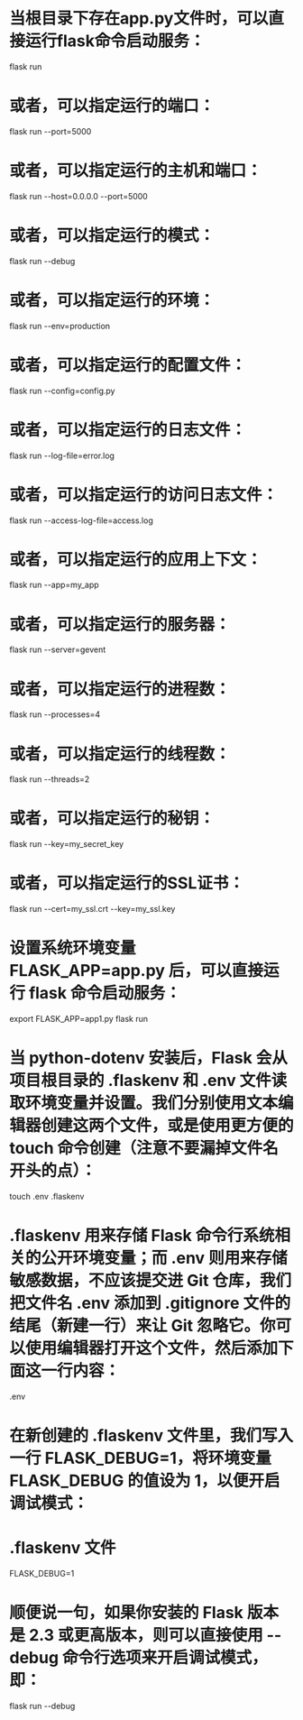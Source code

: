 # 当根目录下存在app.py文件时，可以直接运行flask命令启动服务：
flask run

# 或者，可以指定运行的端口：
flask run --port=5000

# 或者，可以指定运行的主机和端口：
flask run --host=0.0.0.0 --port=5000

# 或者，可以指定运行的模式：
flask run --debug

# 或者，可以指定运行的环境：
flask run --env=production

# 或者，可以指定运行的配置文件：
flask run --config=config.py

# 或者，可以指定运行的日志文件：
flask run --log-file=error.log

# 或者，可以指定运行的访问日志文件：
flask run --access-log-file=access.log

# 或者，可以指定运行的应用上下文：
flask run --app=my_app

# 或者，可以指定运行的服务器：
flask run --server=gevent

# 或者，可以指定运行的进程数：
flask run --processes=4

# 或者，可以指定运行的线程数：
flask run --threads=2

# 或者，可以指定运行的秘钥：
flask run --key=my_secret_key

# 或者，可以指定运行的SSL证书：
flask run --cert=my_ssl.crt --key=my_ssl.key

# 设置系统环境变量 FLASK_APP=app.py 后，可以直接运行 flask 命令启动服务：
export FLASK_APP=app1.py
flask run

# 当 python-dotenv 安装后，Flask 会从项目根目录的 .flaskenv 和 .env 文件读取环境变量并设置。我们分别使用文本编辑器创建这两个文件，或是使用更方便的 touch 命令创建（注意不要漏掉文件名开头的点）：
touch .env .flaskenv

# .flaskenv 用来存储 Flask 命令行系统相关的公开环境变量；而 .env 则用来存储敏感数据，不应该提交进 Git 仓库，我们把文件名 .env 添加到 .gitignore 文件的结尾（新建一行）来让 Git 忽略它。你可以使用编辑器打开这个文件，然后添加下面这一行内容：
.env
# 在新创建的 .flaskenv 文件里，我们写入一行 FLASK_DEBUG=1，将环境变量 FLASK_DEBUG 的值设为 1，以便开启调试模式：
# .flaskenv 文件
FLASK_DEBUG=1
# 顺便说一句，如果你安装的 Flask 版本是 2.3 或更高版本，则可以直接使用 --debug 命令行选项来开启调试模式，即：
flask run --debug
<!-- https://tutorial.helloflask.com/database/ -->
